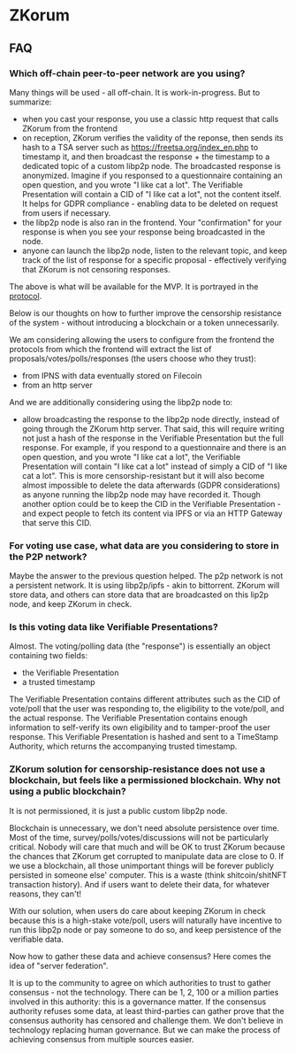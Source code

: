 # ZKorum

## FAQ

### Which off-chain peer-to-peer network are you using?

Many things will be used - all off-chain. It is work-in-progress. But to summarize:
- when you cast your response, you use a classic http request that calls ZKorum from the frontend
- on reception, ZKorum verifies the validity of the reponse, then sends its hash to a TSA server such as https://freetsa.org/index_en.php to timestamp it, and then broadcast the response + the timestamp to a dedicated topic of a custom libp2p node. The broadcasted response is anonymized. Imagine if you responsed to a questionnaire containing an open question, and you wrote "I like cat a lot". The Verifiable Presentation will contain a CID of "I like cat a lot", not the content itself. It helps for GDPR compliance - enabling data to be deleted on request from users if necessary.
- the libp2p node is also ran in the frontend. Your "confirmation" for your response is when you see your response being broadcasted in the node.
- anyone can launch the libp2p node, listen to the relevant topic, and keep track of the list of response for a specific proposal - effectively verifying that ZKorum is not censoring responses.

The above is what will be available for the MVP.
It is portrayed in the [protocol](https://github.com/zkorum/poc/blob/main/vc-flow/README.md).

Below is our thoughts on how to further improve the censorship resistance of the system - without introducing a blockchain or a token unnecessarily.

We am considering allowing the users to configure from the frontend the protocols from which the frontend will extract the list of proposals/votes/polls/responses (the users choose who they trust):
- from IPNS with data eventually stored on Filecoin
- from an http server

And we are additionally considering using the libp2p node to:
- allow broadcasting the response to the libp2p node directly, instead of going through the ZKorum http server. That said, this will require writing not just a hash of the response in the Verifiable Presentation but the full response. For example, if you respond to a questionnaire and there is an open question, and you wrote "I like cat a lot", the Verifiable Presentation will contain "I like cat a lot" instead of simply a CID of "I like cat a lot". This is more censorship-resistant but it will also become almost impossible to delete the data afterwards (GDPR considerations) as anyone running the libp2p node may have recorded it. Though another option could be to keep the CID in the Verifiable Presentation - and expect people to fetch its content via IPFS or via an HTTP Gateway that serve this CID.

### For voting use case, what data are you considering to store in the P2P network?

Maybe the answer to the previous question helped.
The p2p network is not a persistent network. It is using libp2p/ipfs - akin to bittorrent.
ZKorum will store data, and others can store data that are broadcasted on this lip2p node, and keep ZKorum in check.

### Is this voting data like Verifiable Presentations?

Almost. The voting/polling data (the "response") is essentially an object containing two fields:
- the Verifiable Presentation
- a trusted timestamp

The Verifiable Presentation contains different attributes such as the CID of vote/poll that the user was responding to, the eligibility to the vote/poll, and the actual response. The Verifiable Presentation contains enough information to self-verify its own eligibility and to tamper-proof the user response.
This Verifiable Presentation is hashed and sent to a TimeStamp Authority, which returns the accompanying trusted timestamp.

### ZKorum solution for censorship-resistance does not use a blockchain, but feels like a permissioned blockchain. Why not using a public blockchain?

It is not permissioned, it is just a public custom libp2p node.

Blockchain is unnecessary, we don't need absolute persistence over time.
Most of the time, survey/polls/votes/discussions will not be particularly critical. Nobody will care that much and will be OK to trust ZKorum because the chances that ZKorum get corrupted to manipulate data are close to 0. If we use a blockchain, all those unimportant things will be forever publicly persisted in someone else' computer. This is a waste (think shitcoin/shitNFT transaction history). And if users want to delete their data, for whatever reasons, they can't!

With our solution, when users do care about keeping ZKorum in check because this is a high-stake vote/poll, users will naturally have incentive to run this libp2p node or pay someone to do so, and keep persistence of the verifiable data.

Now how to gather these data and achieve consensus? Here comes the idea of "server federation".

It is up to the community to agree on which authorities to trust to gather consensus - not the technology. There can be 1, 2, 100 or a million parties involved in this authority: this is a governance matter.
If the consensus authority refuses some data, at least third-parties can gather prove that the consensus authority has censored and challenge them.
We don't believe in technology replacing human governance. But we can make the process of achieving consensus from multiple sources easier.
